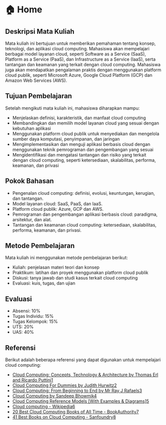 # 🏠 Home

## Deskripsi Mata Kuliah

Mata kuliah ini bertujuan untuk memberikan pemahaman tentang konsep, teknologi, dan aplikasi cloud computing. Mahasiswa akan mempelajari berbagai model layanan cloud, seperti Software as a Service (SaaS), Platform as a Service (PaaS), dan Infrastructure as a Service (IaaS), serta tantangan dan keamanan yang terkait dengan cloud computing. Mahasiswa juga akan mendapatkan pengalaman praktis dengan menggunakan platform cloud publik, seperti Microsoft Azure, Google Cloud Platform (GCP) dan Amazon Web Services (AWS).

## Tujuan Pembelajaran

Setelah mengikuti mata kuliah ini, mahasiswa diharapkan mampu:

* Menjelaskan definisi, karakteristik, dan manfaat cloud computing
* Membandingkan dan memilih model layanan cloud yang sesuai dengan kebutuhan aplikasi
* Menggunakan platform cloud publik untuk menyediakan dan mengelola sumber daya komputasi, penyimpanan, dan jaringan
* Mengimplementasikan dan menguji aplikasi berbasis cloud dengan menggunakan teknik pemrograman dan pengembangan yang sesuai
* Mengidentifikasi dan mengatasi tantangan dan risiko yang terkait dengan cloud computing, seperti ketersediaan, skalabilitas, performa, keamanan, dan privasi

## Pokok Bahasan

* Pengenalan cloud computing: definisi, evolusi, keuntungan, kerugian, dan tantangan.
* Model layanan cloud: SaaS, PaaS, dan IaaS.
* Platform cloud publik: Azure, GCP dan AWS.
* Pemrograman dan pengembangan aplikasi berbasis cloud: paradigma, arsitektur, dan alat.
* Tantangan dan keamanan cloud computing: ketersediaan, skalabilitas, performa, keamanan, dan privasi.

## Metode Pembelajaran

Mata kuliah ini menggunakan metode pembelajaran berikut:

* Kuliah: penjelasan materi teori dan konsep
* Praktikum: latihan dan proyek menggunakan platform cloud publik
* Diskusi: tanya jawab dan studi kasus terkait cloud computing
* Evaluasi: kuis, tugas, dan ujian

## Evaluasi

* Absensi: 10%
* Tugas Individu: 15%
* Tugas Kelompok: 15%
* UTS: 20%
* UAS: 40%

## Referensi

Berikut adalah beberapa referensi yang dapat digunakan untuk mempelajari cloud computing:

* [Cloud Computing: Concepts, Technology & Architecture by Thomas Erl and Ricardo Puttini](https://www.futurelearn.com/info/courses/key-topics-in-digital-transformation/0/steps/257567)[1](https://www.futurelearn.com/info/courses/key-topics-in-digital-transformation/0/steps/257567)
* [Cloud Computing For Dummies by Judith Hurwitz](https://en.wikipedia.org/wiki/Cloud\_computing)[2](https://en.wikipedia.org/wiki/Cloud\_computing)
* [Cloud Computing: From Beginning to End by Mr Ray J Rafaels](https://www.upgrad.com/blog/cloud-computing-reference-models-with-examples/)[3](https://www.upgrad.com/blog/cloud-computing-reference-models-with-examples/)
* [Cloud Computing by Sandeep Bhowmik](https://www.futurelearn.com/info/courses/key-topics-in-digital-transformation/0/steps/257567)[4](https://bookauthority.org/books/best-cloud-computing-books)
* [Cloud Computing Reference Models \[With Examples & Diagrams\]](https://www.sanfoundry.com/best-reference-books-cloud-computing/)[5](https://www.sanfoundry.com/best-reference-books-cloud-computing/)
* [Cloud computing - Wikipedia](https://www.knowledgehut.com/blog/cloud-computing/cloud-computing-syllabus)[6](https://www.knowledgehut.com/blog/cloud-computing/cloud-computing-syllabus)
* [20 Best Cloud Computing Books of All Time - BookAuthority](https://www.amity.edu/gurugram/naac/1.1.3%20employability%20courses%20documents/1.1.3%20syllabus%20for%20employability%20courses/aset%20\(syllabus-%20employability\)/cloud%20computing%20\(oe\).pdf)[7](https://www.amity.edu/gurugram/naac/1.1.3%20employability%20courses%20documents/1.1.3%20syllabus%20for%20employability%20courses/aset%20\(syllabus-%20employability\)/cloud%20computing%20\(oe\).pdf)
* [41 Best Books on Cloud Computing - Sanfoundry](https://www.futurelearn.com/info/courses/key-topics-in-digital-transformation/0/steps/257567)[8](https://www.cs.tufts.edu/comp/118/index.html)
